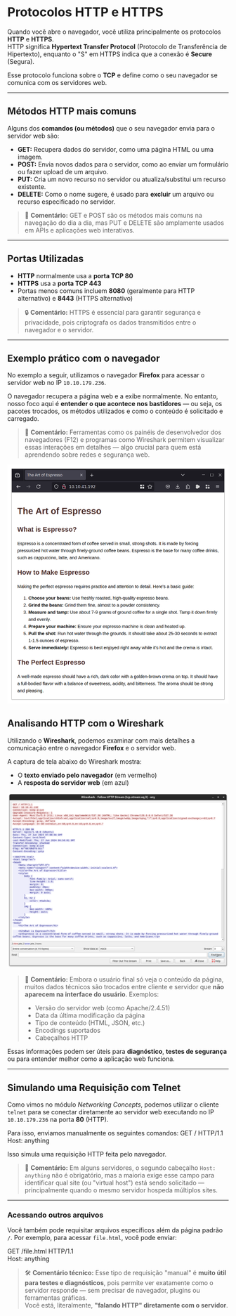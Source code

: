 # Protocolos HTTP e HTTPS

Quando você abre o navegador, você utiliza principalmente os protocolos **HTTP** e **HTTPS**.  
HTTP significa **Hypertext Transfer Protocol** (Protocolo de Transferência de Hipertexto), enquanto o "S" em HTTPS indica que a conexão é **Secure** (Segura).

Esse protocolo funciona sobre o **TCP** e define como o seu navegador se comunica com os servidores web.

---

## Métodos HTTP mais comuns

Alguns dos **comandos (ou métodos)** que o seu navegador envia para o servidor web são:

- **GET:** Recupera dados do servidor, como uma página HTML ou uma imagem.
- **POST:** Envia novos dados para o servidor, como ao enviar um formulário ou fazer upload de um arquivo.
- **PUT:** Cria um novo recurso no servidor ou atualiza/substitui um recurso existente.
- **DELETE:** Como o nome sugere, é usado para **excluir** um arquivo ou recurso especificado no servidor.

> 🧠 **Comentário:** GET e POST são os métodos mais comuns na navegação do dia a dia, mas PUT e DELETE são amplamente usados em APIs e aplicações web interativas.

---

## Portas Utilizadas

- **HTTP** normalmente usa a **porta TCP 80**
- **HTTPS** usa a **porta TCP 443**
- Portas menos comuns incluem **8080** (geralmente para HTTP alternativo) e **8443** (HTTPS alternativo)

> 🔒 **Comentário:** HTTPS é essencial para garantir segurança e privacidade, pois criptografa os dados transmitidos entre o navegador e o servidor.

---

## Exemplo prático com o navegador

No exemplo a seguir, utilizamos o navegador **Firefox** para acessar o servidor web no IP `10.10.179.236`.

O navegador recupera a página web e a exibe normalmente. No entanto, nosso foco aqui é **entender o que acontece nos bastidores** — ou seja, os pacotes trocados, os métodos utilizados e como o conteúdo é solicitado e carregado.

> 🧪 **Comentário:** Ferramentas como os painéis de desenvolvedor dos navegadores (F12) e programas como Wireshark permitem visualizar essas interações em detalhes — algo crucial para quem está aprendendo sobre redes e segurança web.

![alt text](webpage.png)

## Analisando HTTP com o Wireshark

Utilizando o **Wireshark**, podemos examinar com mais detalhes a comunicação entre o navegador **Firefox** e o servidor web.

A captura de tela abaixo do Wireshark mostra:

- O **texto enviado pelo navegador** (em vermelho)
- A **resposta do servidor web** (em azul)

![alt text](screenshot-1.png)
 
> 🧠 **Comentário:** Embora o usuário final só veja o conteúdo da página, muitos dados técnicos são trocados entre cliente e servidor que **não aparecem na interface do usuário**. Exemplos:
> - Versão do servidor web (como Apache/2.4.51)
> - Data da última modificação da página
> - Tipo de conteúdo (HTML, JSON, etc.)
> - Encodings suportados
> - Cabeçalhos HTTP

Essas informações podem ser úteis para **diagnóstico**, **testes de segurança** ou para entender melhor como a aplicação web funciona.

---

## Simulando uma Requisição com Telnet

Como vimos no módulo *Networking Concepts*, podemos utilizar o cliente `telnet` para se conectar diretamente ao servidor web executando no IP `10.10.179.236` na porta **80** (HTTP).

Para isso, enviamos manualmente os seguintes comandos:
GET / HTTP/1.1<br>
Host: anything<br>


Isso simula uma requisição HTTP feita pelo navegador.

> 🧪 **Comentário:** Em alguns servidores, o segundo cabeçalho `Host: anything` não é obrigatório, mas a maioria exige esse campo para identificar qual site (ou "virtual host") está sendo solicitado — principalmente quando o mesmo servidor hospeda múltiplos sites.

---

### Acessando outros arquivos

Você também pode requisitar arquivos específicos além da página padrão `/`. Por exemplo, para acessar `file.html`, você pode enviar:

GET /file.html HTTP/1.1<br>
Host: anything<br>


> 🛠️ **Comentário técnico:** Esse tipo de requisição "manual" é **muito útil para testes e diagnósticos**, pois permite ver exatamente como o servidor responde — sem precisar de navegador, plugins ou ferramentas gráficas.  
> Você está, literalmente, **"falando HTTP" diretamente com o servidor**.
